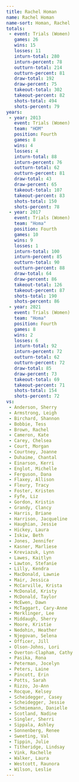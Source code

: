 ```yaml
---
title: Rachel Homan
name: Rachel Homan
name-sort: Homan, Rachel
totals:
 - event: Trials (Women)
   games: 26
   wins: 15
   losses: 11
   inturn-total: 280
   inturn-percent: 78
   outturn-total: 214
   outturn-percent: 81
   draw-total: 192
   draw-percent: 75
   takeout-total: 302
   takeout-percent: 82
   shots-total: 494
   shots-percent: 79
years:
 - year: 2013
   event: Trials (Women)
   team: "HOM"
   position: Fourth
   games: 8
   wins: 4
   losses: 4
   inturn-total: 88
   inturn-percent: 76
   outturn-total: 62
   outturn-percent: 81
   draw-total: 43
   draw-percent: 65
   takeout-total: 107
   takeout-percent: 83
   shots-total: 150
   shots-percent: 78
 - year: 2017
   event: Trials (Women)
   team: "Homa"
   position: Fourth
   games: 10
   wins: 9
   losses: 1
   inturn-total: 100
   inturn-percent: 85
   outturn-total: 90
   outturn-percent: 88
   draw-total: 64
   draw-percent: 86
   takeout-total: 126
   takeout-percent: 87
   shots-total: 190
   shots-percent: 86
 - year: 2021
   event: Trials (Women)
   team: "Homa"
   position: Fourth
   games: 8
   wins: 2
   losses: 6
   inturn-total: 92
   inturn-percent: 72
   outturn-total: 62
   outturn-percent: 72
   draw-total: 85
   draw-percent: 73
   takeout-total: 69
   takeout-percent: 71
   shots-total: 154
   shots-percent: 72
vs:
 - Anderson, Sherry
 - Armstrong, Leigh
 - Birchard, Shannon
 - Bobbie, Tess
 - Brown, Rachel
 - Cameron, Kate
 - Carey, Chelsea
 - Court, Morgan
 - Courtney, Joanne
 - Duhaime, Chantal
 - Einarson, Kerri
 - Englot, Michelle
 - Ferguson, Dana
 - Flaxey, Allison
 - Fleury, Tracy
 - Foster, Kristen
 - Fyfe, Liz
 - Gordon, Kristin
 - Grandy, Clancy
 - Harris, Briane
 - Harrison, Jacqueline
 - Haughian, Jessie
 - Hickey, Laura
 - Iskiw, Beth
 - Jones, Jennifer
 - Kasner, Marliese
 - Kreviazuk, Lynn
 - Lawes, Kaitlyn
 - Lawton, Stefanie
 - Lilly, Kendra
 - MacDonald, Lawnie
 - Mair, Jessica
 - McCarville, Krista
 - McDonald, Kristy
 - McDonald, Taylor
 - McEwen, Dawn
 - McTaggart, Cary-Anne
 - Merklinger, Lee
 - Middaugh, Sherry
 - Moore, Kristie
 - Nedohin, Heather
 - Njegovan, Selena
 - Officer, Jill
 - Olson-Johns, Lori
 - Overton-Clapham, Cathy
 - Pasika, Rona
 - Peterman, Jocelyn
 - Peters, Laine
 - Pincott, Erin
 - Potts, Sarah
 - Rizzo, Jo-Ann
 - Rocque, Kelsey
 - Scheidegger, Casey
 - Scheidegger, Jessie
 - Schmiemann, Danielle
 - Scotland, Nadine
 - Singler, Sherri
 - Sippala, Ashley
 - Sonnenberg, Renee
 - Sweeting, Val
 - Tippin, Julie
 - Titheridge, Lindsay
 - Vink, Rachelle
 - Walker, Laura
 - Westcott, Raunora
 - Wilson, Leslie
---
```

